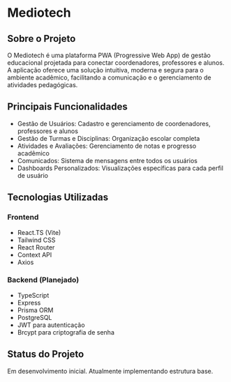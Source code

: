 # Mediotech

## Sobre o Projeto

O Mediotech é uma plataforma PWA (Progressive Web App) de gestão educacional projetada para conectar coordenadores, professores e alunos. A aplicação oferece uma solução intuitiva, moderna e segura para o ambiente acadêmico, facilitando a comunicação e o gerenciamento de atividades pedagógicas.

## Principais Funcionalidades

- Gestão de Usuários: Cadastro e gerenciamento de coordenadores, professores e alunos
- Gestão de Turmas e Disciplinas: Organização escolar completa
- Atividades e Avaliações: Gerenciamento de notas e progresso acadêmico
- Comunicados: Sistema de mensagens entre todos os usuários
- Dashboards Personalizados: Visualizações específicas para cada perfil de usuário

## Tecnologias Utilizadas
### Frontend
- React.TS (Vite)
- Tailwind CSS
- React Router
- Context API
- Axios

### Backend (Planejado)
- TypeScript
- Express
- Prisma ORM
- PostgreSQL
- JWT para autenticação
- Brcypt para criptografia de senha

## Status do Projeto

Em desenvolvimento inicial. Atualmente implementando estrutura base.